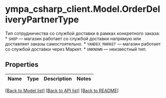 # ympa_csharp_client.Model.OrderDeliveryPartnerType
Тип сотрудничества со службой доставки в рамках конкретного заказа:  * `SHOP` — магазин работает со службой доставки напрямую или доставляет заказы самостоятельно.  * `YANDEX_MARKET` — магазин работает со службой доставки через Маркет.  * `UNKNOWN` — неизвестный тип. 

## Properties

Name | Type | Description | Notes
------------ | ------------- | ------------- | -------------

[[Back to Model list]](../README.md#documentation-for-models) [[Back to API list]](../README.md#documentation-for-api-endpoints) [[Back to README]](../README.md)

